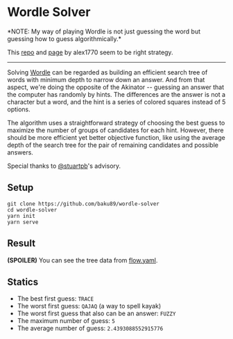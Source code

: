 # Wordle Solver

\*NOTE: My way of playing Wordle is not just guessing the word but guessing how to guess algorithmically.\*

This [repo](https://github.com/alex1770/wordle) and [page](http://sonorouschocolate.com/notes/index.php?title=The_best_strategies_for_Wordle) by alex1770 seem to be right strategy.

---

Solving [Wordle](https://www.powerlanguage.co.uk/wordle/) can be regarded as building an efficient search tree of words with minimum depth to narrow down an answer. And from that aspect, we're doing the opposite of the Akinator -- guessing an answer that the computer has randomly by hints. The differences are the answer is not a character but a word, and the hint is a series of colored squares instead of 5 options.

The algorithm uses a straightforward strategy of choosing the best guess to maximize the number of groups of candidates for each hint. However, there should be more efficient yet better objective function, like using the average depth of the search tree for the pair of remaining candidates and possible answers.

Special thanks to [@stuartpb](https://twitter.com/stuartpb)'s advisory.

## Setup

```
git clone https://github.com/baku89/wordle-solver
cd wordle-solver
yarn init
yarn serve
```

## Result

**(SPOILER)** You can see the tree data from [flow.yaml](./flow.yaml).

## Statics

- The best first guess: `TRACE`
- The worst first guess: `QAJAQ` (a way to spell kayak)
- The worst first guess that also can be an answer: `FUZZY`
- The maximum number of guess: `5`
- The average number of guess: `2.4393088552915776`
